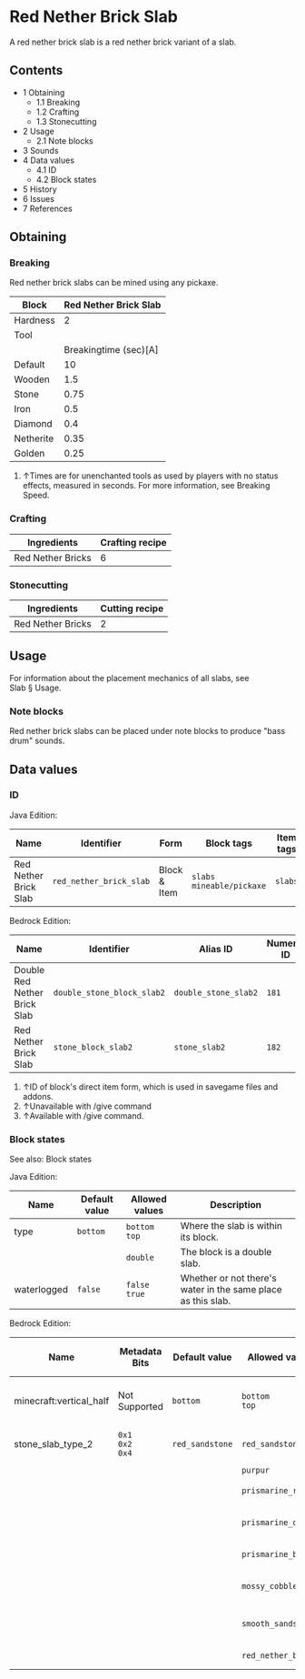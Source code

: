 # Red Nether Brick Slab
A red nether brick slab is a red nether brick variant of a slab.

## Contents
- 1 Obtaining
	- 1.1 Breaking
	- 1.2 Crafting
	- 1.3 Stonecutting
- 2 Usage
	- 2.1 Note blocks
- 3 Sounds
- 4 Data values
	- 4.1 ID
	- 4.2 Block states
- 5 History
- 6 Issues
- 7 References

## Obtaining
### Breaking
Red nether brick slabs can be mined using any pickaxe.

| Block     | Red Nether Brick Slab |
|-----------|-----------------------|
| Hardness  | 2                     |
| Tool      |                       |
|           | Breakingtime (sec)[A] |
| Default   | 10                    |
| Wooden    | 1.5                   |
| Stone     | 0.75                  |
| Iron      | 0.5                   |
| Diamond   | 0.4                   |
| Netherite | 0.35                  |
| Golden    | 0.25                  |

1. ↑Times are for unenchanted tools as used by players with no status effects, measured in seconds. For more information, see Breaking Speed.

### Crafting
| Ingredients       | Crafting recipe |
|-------------------|-----------------|
| Red Nether Bricks | 6               |

### Stonecutting
| Ingredients       | Cutting recipe |
|-------------------|----------------|
| Red Nether Bricks | 2              |

## Usage
For information about the placement mechanics of all slabs, see Slab § Usage.

### Note blocks
Red nether brick slabs can be placed under note blocks to produce "bass drum" sounds.

## Data values
### ID
Java Edition:

| Name                  | Identifier              | Form         | Block tags                     | Item tags | Translation key                         |
|-----------------------|-------------------------|--------------|--------------------------------|-----------|-----------------------------------------|
| Red Nether Brick Slab | `red_nether_brick_slab` | Block & Item | `slabs`<br/>`mineable/pickaxe` | `slabs`   | `block.minecraft.red_nether_brick_slab` |

Bedrock Edition:

| Name                         | Identifier                 | Alias ID             | Numeric ID | Form                         | Item ID[i 1]                                                      | Translation key                          |
|------------------------------|----------------------------|----------------------|------------|------------------------------|-------------------------------------------------------------------|------------------------------------------|
| Double Red Nether Brick Slab | `double_stone_block_slab2` | `double_stone_slab2` | `181`      | Block & Ungiveable Item[i 2] | `double_stone_block_slab2`<br/>Alias ID:`real_double_stone_slab2` | —                                        |
| Red Nether Brick Slab        | `stone_block_slab2`        | `stone_slab2`        | `182`      | Block & Giveable Item[i 3]   | `stone_block_slab2`<br/>Alias ID:`double_stone_slab2`             | `tile.stone_slab2.red_nether_brick.name` |

1. ↑ID of block's direct item form, which is used in savegame files and addons.
2. ↑Unavailable with /give command
3. ↑Available with /give command.

### Block states
See also: Block states

Java Edition:

| Name        | Default value | Allowed values     | Description                                                  |
|-------------|---------------|--------------------|--------------------------------------------------------------|
| type        | `bottom`      | `bottom`<br/>`top` | Where the slab is within its block.                          |
|             |               | `double`           | The block is a double slab.                                  |
| waterlogged | `false`       | `false`<br/>`true` | Whether or not there's water in the same place as this slab. |

Bedrock Edition:

| Name                    | Metadata Bits             | Default value   | Allowed values      | Values forMetadata Bits | Description                         |
|-------------------------|---------------------------|-----------------|---------------------|-------------------------|-------------------------------------|
| minecraft:vertical_half | Not Supported             | `bottom`        | `bottom`<br/>`top`  | `Unsupported`           | Where the slab is within its block. |
| stone_slab_type_2       | `0x1`<br/>`0x2`<br/>`0x4` | `red_sandstone` | `red_sandstone`     | `0`                     | Red Sandstone Slab                  |
|                         |                           |                 | `purpur`            | `1`                     | Purpur Slab                         |
|                         |                           |                 | `prismarine_rough`  | `2`                     | Prismarine Slab                     |
|                         |                           |                 | `prismarine_dark`   | `3`                     | Dark Prismarine Slab                |
|                         |                           |                 | `prismarine_brick`  | `4`                     | Prismarine Brick Slab               |
|                         |                           |                 | `mossy_cobblestone` | `5`                     | Mossy Cobblestone Slab              |
|                         |                           |                 | `smooth_sandstone`  | `6`                     | Smooth Sandstone Slab               |
|                         |                           |                 | `red_nether_brick`  | `7`                     | Red Nether Brick Slab               |




